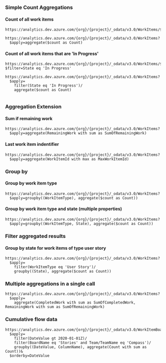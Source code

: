 
### Simple Count Aggregations

#### Count of all work items

```
https://analytics.dev.azure.com/{org}/{project}/_odata/v3.0/WorkItems/$count
```

```
https://analytics.dev.azure.com/{org}/{project}/_odata/v3.0/WorkItems?
  $apply=aggregate($count as Count)
```

#### Count of all work items that are 'In Progress'

```
https://analytics.dev.azure.com/{org}/{project}/_odata/v3.0/WorkItems/$count?$filter=State eq 'In Progress'
```

```
https://analytics.dev.azure.com/{org}/{project}/_odata/v3.0/WorkItems?
  $apply=
    filter(State eq 'In Progress')/
    aggregate($count as Count)
  
```

### Aggregation Extension

#### Sum if remaining work

```
https://analytics.dev.azure.com/{org}/{project}/_odata/v3.0/WorkItems?
  $apply=aggregate(RemainingWork with sum as SumOfRemainingWork)
```

#### Last work item indentifier

```
https://analytics.dev.azure.com/{org}/{project}/_odata/v3.0/WorkItems?
  $apply=aggregate(WorkItemId with max as MaxWorkItemId)
```

### Group by

#### Group by work item type

```
https://analytics.dev.azure.com/{org}/{project}/_odata/v3.0/WorkItems?
  $apply=groupby((WorkItemType), aggregate($count as Count))
```


#### Group by work item type and state (multiple properties)

```
https://analytics.dev.azure.com/{org}/{project}/_odata/v3.0/WorkItems?
  $apply=groupby((WorkItemType, State), aggregate($count as Count))
```

### Filter aggregated results

#### Group by state for work items of type user story

```
https://analytics.dev.azure.com/{org}/{project}/_odata/v3.0/WorkItems?
  $apply=
    filter(WorkItemType eq 'User Story')/
    groupby((State), aggregate($count as Count))
```


### Multiple aggregations in a single call

```
https://analytics.dev.azure.com/{org}/{project}/_odata/v3.0/WorkItems?
  $apply=
    aggregate(CompletedWork with sum as SumOfCompletedWork, RemainingWork with sum as SumOfRemainingWork)

```

### Cumulative flow data

```
https://analytics.dev.azure.com/{org}/{project}/_odata/v3.0/WorkItemBoardSnapshot?
  $apply=
    filter(DateValue gt 2020-01-01Z)/
    filter(BoardName eq 'Stories' and Team/TeamName eq 'Compass')/
    groupby((DateValue, ColumnName), aggregate(Count with sum as Count))&
  $orderby=DateValue

```

